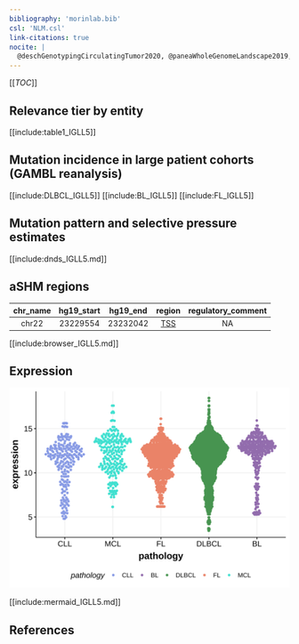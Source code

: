 ```yaml
---
bibliography: 'morinlab.bib'
csl: 'NLM.csl'
link-citations: true
nocite: |
  @deschGenotypingCirculatingTumor2020, @paneaWholeGenomeLandscape2019, @russler-germainMutationsAssociatedProgression2023
---
```

[[_TOC_]]


## Relevance tier by entity

[[include:table1_IGLL5]]

## Mutation incidence in large patient cohorts (GAMBL reanalysis)

[[include:DLBCL_IGLL5]]
[[include:BL_IGLL5]]
[[include:FL_IGLL5]]

## Mutation pattern and selective pressure estimates

[[include:dnds_IGLL5.md]]

## aSHM regions

|chr_name|hg19_start|hg19_end|region                                                                                    |regulatory_comment|
|:--------:|:----------:|:--------:|:------------------------------------------------------------------------------------------:|:------------------:|
|chr22   |23229554  |23232042|[TSS](https://genome.ucsc.edu/s/rdmorin/GAMBL%20hg19?position=chr22%3A23229554%2D23232042)|NA                |



[[include:browser_IGLL5.md]]

## Expression
![](images/gene_expression/IGLL5_by_pathology.svg)

[[include:mermaid_IGLL5.md]]

## References
<!-- PMBL: deschGenotypingCirculatingTumor2020 -->
<!-- ORIGIN: deschGenotypingCirculatingTumor2020 -->
<!-- BL: paneaWholeGenomeLandscape2019 -->
<!-- FL: russler-germainMutationsAssociatedProgression2023b -->
<!-- BL: paneaWholeGenomeLandscape2019 -->
